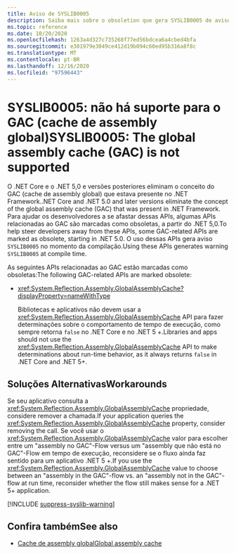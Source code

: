 ```yaml
---
title: Aviso de SYSLIB0005
description: Saiba mais sobre o obsoletion que gera SYSLIB0005 de aviso de tempo de compilação.
ms.topic: reference
ms.date: 10/20/2020
ms.openlocfilehash: 1263a4d327c735268f77ed56bdcea6a4cbed4bfa
ms.sourcegitcommit: e301979e3049ce412d19b094c60ed95b316a8f8c
ms.translationtype: MT
ms.contentlocale: pt-BR
ms.lasthandoff: 12/16/2020
ms.locfileid: "97596443"
---
```

# <a name="syslib0005-the-global-assembly-cache-gac-is-not-supported"></a><span data-ttu-id="51e41-103">SYSLIB0005: não há suporte para o GAC (cache de assembly global)</span><span class="sxs-lookup"><span data-stu-id="51e41-103">SYSLIB0005: The global assembly cache (GAC) is not supported</span></span>

<span data-ttu-id="51e41-104">O .NET Core e o .NET 5,0 e versões posteriores eliminam o conceito do GAC (cache de assembly global) que estava presente no .NET Framework.</span><span class="sxs-lookup"><span data-stu-id="51e41-104">.NET Core and .NET 5.0 and later versions eliminate the concept of the global assembly cache (GAC) that was present in .NET Framework.</span></span> <span data-ttu-id="51e41-105">Para ajudar os desenvolvedores a se afastar dessas APIs, algumas APIs relacionadas ao GAC são marcadas como obsoletas, a partir do .NET 5,0.</span><span class="sxs-lookup"><span data-stu-id="51e41-105">To help steer developers away from these APIs, some GAC-related APIs are marked as obsolete, starting in .NET 5.0.</span></span> <span data-ttu-id="51e41-106">O uso dessas APIs gera aviso `SYSLIB0005` no momento da compilação.</span><span class="sxs-lookup"><span data-stu-id="51e41-106">Using these APIs generates warning `SYSLIB0005` at compile time.</span></span>

<span data-ttu-id="51e41-107">As seguintes APIs relacionadas ao GAC estão marcadas como obsoletas:</span><span class="sxs-lookup"><span data-stu-id="51e41-107">The following GAC-related APIs are marked obsolete:</span></span>

- <xref:System.Reflection.Assembly.GlobalAssemblyCache?displayProperty=nameWithType>

  <span data-ttu-id="51e41-108">Bibliotecas e aplicativos não devem usar a <xref:System.Reflection.Assembly.GlobalAssemblyCache> API para fazer determinações sobre o comportamento de tempo de execução, como sempre retorna `false` no .NET Core e no .NET 5 +.</span><span class="sxs-lookup"><span data-stu-id="51e41-108">Libraries and apps should not use the <xref:System.Reflection.Assembly.GlobalAssemblyCache> API to make determinations about run-time behavior, as it always returns `false` in .NET Core and .NET 5+.</span></span>

## <a name="workarounds"></a><span data-ttu-id="51e41-109">Soluções Alternativas</span><span class="sxs-lookup"><span data-stu-id="51e41-109">Workarounds</span></span>

<span data-ttu-id="51e41-110">Se seu aplicativo consulta a <xref:System.Reflection.Assembly.GlobalAssemblyCache> propriedade, considere remover a chamada.</span><span class="sxs-lookup"><span data-stu-id="51e41-110">If your application queries the <xref:System.Reflection.Assembly.GlobalAssemblyCache> property, consider removing the call.</span></span> <span data-ttu-id="51e41-111">Se você usar o <xref:System.Reflection.Assembly.GlobalAssemblyCache> valor para escolher entre um "assembly no GAC"-Flow versus um "assembly que não está no GAC"-Flow em tempo de execução, reconsidere se o fluxo ainda faz sentido para um aplicativo .NET 5 +.</span><span class="sxs-lookup"><span data-stu-id="51e41-111">If you use the <xref:System.Reflection.Assembly.GlobalAssemblyCache> value to choose between an "assembly in the GAC"-flow vs. an "assembly not in the GAC"-flow at run time, reconsider whether the flow still makes sense for a .NET 5+ application.</span></span>

[!INCLUDE [suppress-syslib-warning](../../../../includes/suppress-syslib-warning.md)]

## <a name="see-also"></a><span data-ttu-id="51e41-112">Confira também</span><span class="sxs-lookup"><span data-stu-id="51e41-112">See also</span></span>

- [<span data-ttu-id="51e41-113">Cache de assembly global</span><span class="sxs-lookup"><span data-stu-id="51e41-113">Global assembly cache</span></span>](../../../framework/app-domains/gac.md)

